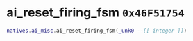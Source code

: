 # ai_reset_firing_fsm `0x46F51754`

```lua
natives.ai_misc.ai_reset_firing_fsm(_unk0 --[[ integer ]])
```